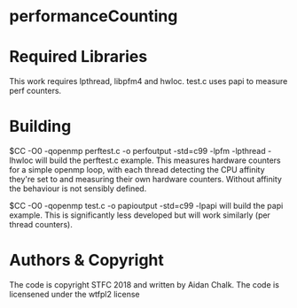 # performanceCounting

Required Libraries
==================

This work requires lpthread, libpfm4 and hwloc. test.c uses papi to measure perf counters.

Building
========

$CC -O0 -qopenmp perftest.c -o perfoutput -std=c99 -lpfm -lpthread -lhwloc will build the perftest.c example. This measures hardware counters for a simple openmp loop, with each thread detecting the CPU affinity they're set to and measuring their own hardware counters. Without affinity the behaviour is not sensibly defined.

$CC -O0 -qopenmp test.c -o papioutput -std=c99 -lpapi will build the papi example. This is significantly less developed but will work similarly (per thread counters).

Authors & Copyright
===================

The code is copyright STFC 2018 and written by Aidan Chalk. The code is licensened under the wtfpl2 license
